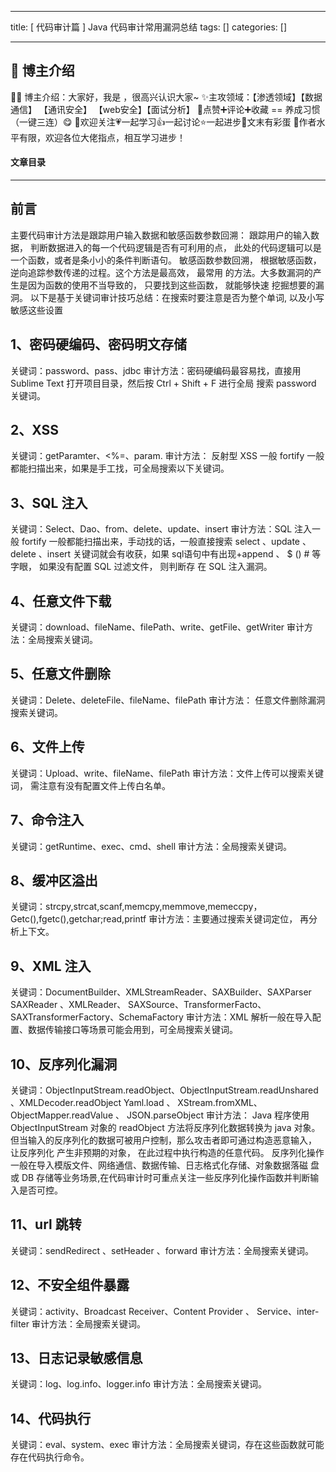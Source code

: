 
--- 
title:  [ 代码审计篇 ] Java 代码审计常用漏洞总结 
tags: []
categories: [] 

---
>  
 <h2>🍬 博主介绍</h2> 
 👨‍🎓 博主介绍：大家好，我是  ，很高兴认识大家~ ✨主攻领域：【渗透领域】【数据通信】 【通讯安全】 【web安全】【面试分析】 🎉点赞➕评论➕收藏 == 养成习惯（一键三连）😋 🎉欢迎关注💗一起学习👍一起讨论⭐️一起进步📝文末有彩蛋 🙏作者水平有限，欢迎各位大佬指点，相互学习进步！ 




#### 文章目录
- - - - - - - - - - - - - - - - 


## 前言

主要代码审计方法是跟踪用户输入数据和敏感函数参数回溯： 跟踪用户的输入数据， 判断数据进入的每一个代码逻辑是否有可利用的点， 此处的代码逻辑可以是一个函数，或者是条小小的条件判断语句。 敏感函数参数回溯， 根据敏感函数， 逆向追踪参数传递的过程。这个方法是最高效， 最常用 的方法。大多数漏洞的产生是因为函数的使用不当导致的， 只要找到这些函数， 就能够快速 挖掘想要的漏洞。 以下是基于关键词审计技巧总结：在搜索时要注意是否为整个单词, 以及小写敏感这些设置

## 1、密码硬编码、密码明文存储

关键词：password、pass、jdbc 审计方法：密码硬编码最容易找，直接用 Sublime Text 打开项目目录，然后按 Ctrl + Shift + F 进行全局 搜索 password 关键词。

## 2、XSS

关键词：getParamter、&lt;%=、param. 审计方法： 反射型 XSS 一般 fortify 一般都能扫描出来，如果是手工找，可全局搜索以下关键词。

## 3、SQL 注入

关键词：Select、Dao、from、delete、update、insert 审计方法：SQL 注入一般 fortify 一般都能扫描出来，手动找的话，一般直接搜索 select 、update 、delete 、insert 关键词就会有收获，如果 sql语句中有出现+append 、 $ () # 等字眼， 如果没有配置 SQL 过滤文件， 则判断存 在 SQL 注入漏洞。

## 4、任意文件下载

关键词：download、fileName、filePath、write、getFile、getWriter 审计方法：全局搜索关键词。

## 5、任意文件删除

关键词：Delete、deleteFile、fileName、filePath 审计方法： 任意文件删除漏洞搜索关键词。

## 6、文件上传

关键词：Upload、write、fileName、filePath 审计方法：文件上传可以搜索关键词， 需注意有没有配置文件上传白名单。

## 7、命令注入

关键词：getRuntime、exec、cmd、shell 审计方法：全局搜索关键词。

## 8、缓冲区溢出

关键词：strcpy,strcat,scanf,memcpy,memmove,memeccpy，Getc(),fgetc(),getchar;read,printf 审计方法：主要通过搜索关键词定位， 再分析上下文。

## 9、XML 注入

关键词：DocumentBuilder、XMLStreamReader、SAXBuilder、SAXParser SAXReader 、XMLReader、 SAXSource、TransformerFacto、SAXTransformerFactory、SchemaFactory 审计方法：XML 解析一般在导入配置、数据传输接口等场景可能会用到，可全局搜索关键词。

## 10、反序列化漏洞

关键词：ObjectInputStream.readObject、ObjectInputStream.readUnshared 、XMLDecoder.readObject Yaml.load 、 XStream.fromXML、ObjectMapper.readValue 、 JSON.parseObject 审计方法： Java 程序使用 ObjectInputStream 对象的 readObject 方法将反序列化数据转换为 java 对象。 但当输入的反序列化的数据可被用户控制，那么攻击者即可通过构造恶意输入， 让反序列化 产生非预期的对象， 在此过程中执行构造的任意代码。 反序列化操作一般在导入模版文件、网络通信、数据传输、日志格式化存储、对象数据落磁 盘或 DB 存储等业务场景,在代码审计时可重点关注一些反序列化操作函数并判断输入是否可控。

## 11、url 跳转

关键词：sendRedirect 、setHeader 、forward 审计方法：全局搜索关键词。

## 12、不安全组件暴露

关键词：activity、Broadcast Receiver、Content Provider 、 Service、inter-filter 审计方法：全局搜索关键词。

## 13、日志记录敏感信息

关键词：log、log.info、logger.info 审计方法：全局搜索关键词。

## 14、代码执行

关键词：eval、system、exec 审计方法：全局搜索关键词，存在这些函数就可能存在代码执行命令。
